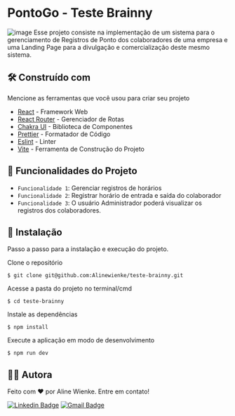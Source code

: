 # PontoGo - Teste Brainny
![image](https://github.com/Alinewienke/teste-brainny/assets/114545125/458d1884-5810-499f-bb67-866d5bed62d7)
Esse projeto consiste na implementação de um sistema para o gerenciamento de Registros de Ponto dos colaboradores de uma empresa e uma Landing Page para a divulgação e comercialização deste mesmo sistema.

## 🛠️ Construído com

Mencione as ferramentas que você usou para criar seu projeto

* [React](https://react.dev/) - Framework Web
* [React Router](https://reactrouter.com/en/main) - Gerenciador de Rotas
* [Chakra UI](https://chakra-ui.com/) - Biblioteca de Componentes
* [Prettier](https://prettier.io/) - Formatador de Código
* [Eslint](https://eslint.org/) - Linter
* [Vite](https://vitejs.dev/) - Ferramenta de Construção do Projeto

## :hammer: Funcionalidades do Projeto

- `Funcionalidade 1`: Gerenciar registros de horários
- `Funcionalidade 2`: Registrar horário de entrada e saída do colaborador
- `Funcionalidade 3`: O usuário Administrador poderá visualizar os registros dos colaboradores.

## 🔧 Instalação

Passo a passo para a instalação e execução do projeto.

Clone o repositório
```
$ git clone git@github.com:Alinewienke/teste-brainny.git
```

Acesse a pasta do projeto no terminal/cmd
```
$ cd teste-brainny
```

Instale as dependências
```
$ npm install
```

Execute a aplicação em modo de desenvolvimento
```
$ npm run dev
```

## 👩‍💻 Autora
Feito com ❤️ por Aline Wienke. Entre em contato!

[![Linkedin Badge](https://img.shields.io/badge/LinkedIn-0077B5?style=for-the-badge&logo=linkedin&logoColor=white)](https://www.linkedin.com/in/aline-wienke-sesterheim-65a183239/) 
[![Gmail Badge](https://img.shields.io/badge/Gmail-D14836?style=for-the-badge&logo=gmail&logoColor=white)](mailto:wienkealine@gmail.com)

